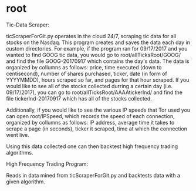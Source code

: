 # root

Tic-Data Scraper:

ticScraperForGit.py operates in the cloud 24/7, scraping tic data for all stocks on the Nasdaq.  This program creates and saves the data each day in custom directories.  For example, if the program ran for 09/17/2017 and you wanted to find GOOG tic data, you would go to root/allTicksRoot/GOOG/ and find the file GOOG-20170917 which contains the day's data.  The data is organized by collumns as follows: price, time executed (down to centisecond), number of shares purchased, ticker, date (in form of YYYYMMDD), hours scraped so far, and pages for that hour scraped.  If you would like to see all of the stocks collected durring a certain day (i.e. 09/17/2017), you can go to root/allTicksRoot/AAAAtickerInd/ and find the file tickerInd-20170917 which has all of the stocks collected.

Additionally, if you would like to see the various IP speeds that Tor used you can open root/IPSpeed, which records the speed of each connection, organized by collumns as follows: IP address, average time it takes to scrape a page (in seconds), ticker it scraped, time at which the connection went live.

Using this data collected one can then backtest high frequency trading algorithms.


High Frequency Trading Program:

Reads in data mined from ticScraperForGit.py and backtests data with a given algorithm.
